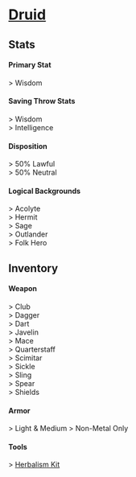 <script>const page = "classTypes"</script>
# **[Druid](https://www.dndbeyond.com/classes/druid)**
## **Stats**
#### **Primary Stat**
\> Wisdom
#### **Saving Throw Stats**
\> Wisdom<br>
\> Intelligence
#### **Disposition**
\> 50% Lawful<br>
\> 50% Neutral
#### **Logical Backgrounds**
\> Acolyte<br>
\> Hermit<br>
\> Sage<br>
\> Outlander<br>
\> Folk Hero
## **Inventory**
#### **Weapon**
\> Club<br>
\> Dagger<br>
\> Dart<br>
\> Javelin<br>
\> Mace<br>
\> Quarterstaff<br>
\> Scimitar<br>
\> Sickle<br>
\> Sling<br>
\> Spear<br>
\> Shields
#### **Armor**
\> Light & Medium
\> Non-Metal Only
#### **Tools**
\> [Herbalism Kit](https://www.dndbeyond.com/equipment/herbalism-kit)
